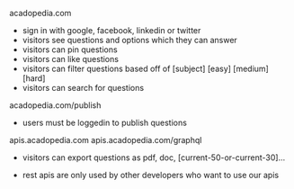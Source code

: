 acadopedia.com
- sign in with google, facebook, linkedin or twitter
- visitors see questions and options which they can answer
- visitors can pin questions
- visitors can like questions
- visitors can filter questions based off of [subject] [easy] [medium] [hard]
- visitors can search for questions

<!-- add a question -->

acadopedia.com/publish

- users must be loggedin to publish questions

<!-- apis -->

apis.acadopedia.com <!-- rest apis base endpoint -->
apis.acadopedia.com/graphql <!-- graphql apis base endpoint -->

<!-- export question -->

- visitors can export questions as pdf, doc, [current-50-or-current-30]... <!-- -->

- rest apis are only used by other developers who want to use our apis
